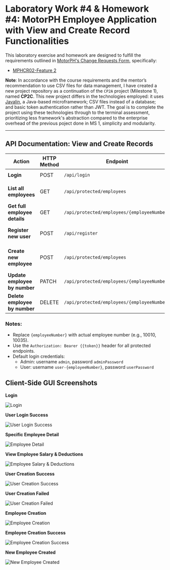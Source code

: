 # Laboratory Work #4 & Homework #4: MotorPH Employee Application with View and Create Record Functionalities

This laboratory exercise and homework are designed to fulfill the requirements outlined in [MotorPH's Change Requests Form](https://docs.google.com/spreadsheets/d/1AHv2ht0gqcOINH_yn08s8NBn5DFM-7RIhZlnDWJyEpU/edit?usp=sharing), specifically:

- [MPHCR02-Feature 2](https://docs.google.com/spreadsheets/d/1AHv2ht0gqcOINH_yn08s8NBn5DFM-7RIhZlnDWJyEpU/edit?gid=1902740868#gid=1902740868)

**Note**:
In accordance with the course requirements and the mentor’s recommendation to use CSV files for data management, I have created a new project repository as a continuation of the `CP2A` project (Milestone 1), named **CP2C**. This new project differs in the technologies employed: it uses [Javalin](https://javalin.io), a Java-based microframework; CSV files instead of a database; and basic token authentication rather than JWT. The goal is to complete the project using these technologies through to the terminal assessment, prioritizing less framework's abstraction compared to the enterprise overhead of the previous poject done in MS 1, simplicity and modularity.

---

## API Documentation: View and Create Records


| **Action**                    | **HTTP Method** | **Endpoint**                                | **Auth Required**  | **Request Body Example / Notes**                                                                                     |
| ----------------------------- | --------------- | ------------------------------------------- | ------------------ | -------------------------------------------------------------------------------------------------------------------- |
| **Login**                     | POST            | `/api/login`                                | No                 | `{ "username": "user-10034", "password": "userPassword" }`                                                           |
| **List all employees**        | GET             | `/api/protected/employees`                  | Yes (Bearer Token) | None                                                                                                                 |
| **Get full employee details** | GET             | `/api/protected/employees/{employeeNumber}` | Yes (Bearer Token) | Example: `/api/protected/employees/10010`                                                                            |
| **Register new user**         | POST            | `/api/register`                             | Yes (Bearer Token) | `{ "username": "user-10035", "password": "userPassword#" }`                                                          |
| **Create new employee**       | POST            | `/api/protected/employees`                  | Yes (Bearer Token) | Detailed employee JSON including employeeNumber, name, birthday, address, phone, IDs, status, position, salary, etc. |
| **Update employee by number** | PATCH           | `/api/protected/employees/{employeeNumber}` | Yes (Bearer Token) | Partial update JSON, e.g., `{ "firstName": "Juan", "lastName": "Dela Cruz" }`                                        |
| **Delete employee by number** | DELETE          | `/api/protected/employees/{employeeNumber}` | Yes (Bearer Token) | No body                                                                                                              |

### Notes:

- Replace `{employeeNumber}` with actual employee number (e.g., 10010, 10035).
- Use the `Authorization: Bearer {{token}}` header for all protected endpoints.
- Default login credentials:
  - Admin: username `admin`, password `adminPassword`
  - User: username `user-{employeeNumber}`, password `userPassword`


## Client-Side GUI Screenshots

**Login**

![Login](https://drive.google.com/uc?id=1ohgES3a6N0AZIaeIuxPXC5b2H82aoz0U)

**User Login Success**

![User Login Success](https://drive.google.com/uc?id=1Jcwtfic-fpPo4a0FXY6Xzs0QmQWXvcLh)

**Specific Employee Detail**

![Employee Detail](https://drive.google.com/uc?id=1tMgunhip_L6iUns_3rFHmYQsdjbsZKTs)

**View Employee Salary & Deductions**

![Employee Salary & Deductions](https://drive.google.com/uc?id=1zovo2NDst4qfwbqOClFlbvuuIReDRXQp)

**User Creation Success**

![User Creation Success](https://drive.google.com/uc?id=1yGPfyXT2LDzfZVWKJYWmH2mBn568mcnJ)

**User Creation Failed**

![User Creation Failed](https://drive.google.com/uc?id=1z0R5fujrD61bmL2htYC76u4RjXPtT75w)

**Employee Creation**

![Employee Creation](https://drive.google.com/uc?id=1su2q8-ROciQnPbV1rzIC7_prpbieL9Qr)

**Employee Creation Success**

![Employee Creation Success](https://drive.google.com/uc?id=1yuXJeG82-72IWQ30mR9FC3dfAnhonvI3)

**New Employee Created**

![New Employee Created](https://drive.google.com/uc?id=12nX5V16-gpN0n7c10pMO_xah6TM2Lo5k)